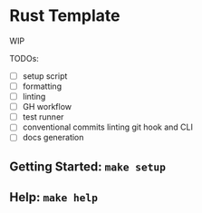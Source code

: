 # Rust Template
WIP

TODOs:

- [ ] setup script
- [ ] formatting
- [ ] linting
- [ ] GH workflow
- [ ] test runner
- [ ] conventional commits linting git hook and CLI
- [ ] docs generation

## Getting Started: `make setup`

## Help: `make help`

